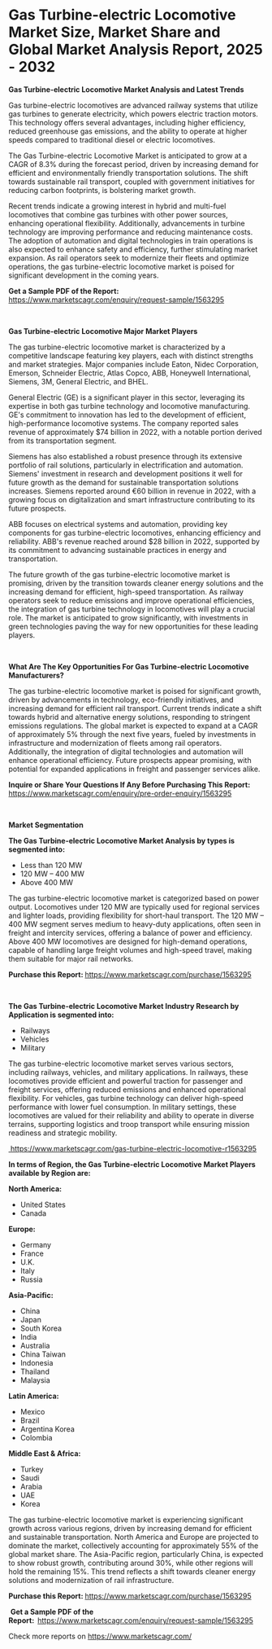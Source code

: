<p><h1>Gas Turbine-electric Locomotive Market Size, Market Share and Global Market Analysis Report, 2025 - 2032</h1></p><p><strong>Gas Turbine-electric Locomotive Market Analysis and Latest Trends</strong></p>
<p><p>Gas turbine-electric locomotives are advanced railway systems that utilize gas turbines to generate electricity, which powers electric traction motors. This technology offers several advantages, including higher efficiency, reduced greenhouse gas emissions, and the ability to operate at higher speeds compared to traditional diesel or electric locomotives. </p><p>The Gas Turbine-electric Locomotive Market is anticipated to grow at a CAGR of 8.3% during the forecast period, driven by increasing demand for efficient and environmentally friendly transportation solutions. The shift towards sustainable rail transport, coupled with government initiatives for reducing carbon footprints, is bolstering market growth. </p><p>Recent trends indicate a growing interest in hybrid and multi-fuel locomotives that combine gas turbines with other power sources, enhancing operational flexibility. Additionally, advancements in turbine technology are improving performance and reducing maintenance costs. The adoption of automation and digital technologies in train operations is also expected to enhance safety and efficiency, further stimulating market expansion. As rail operators seek to modernize their fleets and optimize operations, the gas turbine-electric locomotive market is poised for significant development in the coming years.</p></p>
<p><strong>Get a Sample PDF of the Report:&nbsp;</strong> <a href="https://www.marketscagr.com/enquiry/request-sample/1563295?utm_campaign=2471&utm_medium=2&utm_source=Github&utm_content=ia&utm_term=11042025&utm_id=gas-turbine-electric-locomotive">https://www.marketscagr.com/enquiry/request-sample/1563295</a></p>
<p>&nbsp;</p>
<p><strong>Gas Turbine-electric Locomotive Major Market Players</strong></p>
<p><p>The gas turbine-electric locomotive market is characterized by a competitive landscape featuring key players, each with distinct strengths and market strategies. Major companies include Eaton, Nidec Corporation, Emerson, Schneider Electric, Atlas Copco, ABB, Honeywell International, Siemens, 3M, General Electric, and BHEL.</p><p>General Electric (GE) is a significant player in this sector, leveraging its expertise in both gas turbine technology and locomotive manufacturing. GE's commitment to innovation has led to the development of efficient, high-performance locomotive systems. The company reported sales revenue of approximately $74 billion in 2022, with a notable portion derived from its transportation segment.</p><p>Siemens has also established a robust presence through its extensive portfolio of rail solutions, particularly in electrification and automation. Siemens' investment in research and development positions it well for future growth as the demand for sustainable transportation solutions increases. Siemens reported around €60 billion in revenue in 2022, with a growing focus on digitalization and smart infrastructure contributing to its future prospects.</p><p>ABB focuses on electrical systems and automation, providing key components for gas turbine-electric locomotives, enhancing efficiency and reliability. ABB's revenue reached around $28 billion in 2022, supported by its commitment to advancing sustainable practices in energy and transportation.</p><p>The future growth of the gas turbine-electric locomotive market is promising, driven by the transition towards cleaner energy solutions and the increasing demand for efficient, high-speed transportation. As railway operators seek to reduce emissions and improve operational efficiencies, the integration of gas turbine technology in locomotives will play a crucial role. The market is anticipated to grow significantly, with investments in green technologies paving the way for new opportunities for these leading players.</p></p>
<p>&nbsp;</p>
<p><strong>What Are The Key Opportunities For Gas Turbine-electric Locomotive Manufacturers?</strong></p>
<p><p>The gas turbine-electric locomotive market is poised for significant growth, driven by advancements in technology, eco-friendly initiatives, and increasing demand for efficient rail transport. Current trends indicate a shift towards hybrid and alternative energy solutions, responding to stringent emissions regulations. The global market is expected to expand at a CAGR of approximately 5% through the next five years, fueled by investments in infrastructure and modernization of fleets among rail operators. Additionally, the integration of digital technologies and automation will enhance operational efficiency. Future prospects appear promising, with potential for expanded applications in freight and passenger services alike.</p></p>
<p><strong>Inquire or Share Your Questions If Any Before Purchasing This Report:</strong> <a href="https://www.marketscagr.com/enquiry/pre-order-enquiry/1563295?utm_campaign=2471&utm_medium=2&utm_source=Github&utm_content=ia&utm_term=11042025&utm_id=gas-turbine-electric-locomotive">https://www.marketscagr.com/enquiry/pre-order-enquiry/1563295</a></p>
<p>&nbsp;</p>
<p><strong>Market Segmentation</strong></p>
<p><strong>The Gas Turbine-electric Locomotive Market Analysis by types is segmented into:</strong></p>
<p><ul><li>Less than 120 MW</li><li>120 MW – 400 MW</li><li>Above 400 MW</li></ul></p>
<p><p>The gas turbine-electric locomotive market is categorized based on power output. Locomotives under 120 MW are typically used for regional services and lighter loads, providing flexibility for short-haul transport. The 120 MW – 400 MW segment serves medium to heavy-duty applications, often seen in freight and intercity services, offering a balance of power and efficiency. Above 400 MW locomotives are designed for high-demand operations, capable of handling large freight volumes and high-speed travel, making them suitable for major rail networks.</p></p>
<p><strong>Purchase this Report:&nbsp;</strong><a href="https://www.marketscagr.com/purchase/1563295?utm_campaign=2471&utm_medium=2&utm_source=Github&utm_content=ia&utm_term=11042025&utm_id=gas-turbine-electric-locomotive">https://www.marketscagr.com/purchase/1563295</a></p>
<p>&nbsp;</p>
<p><strong>The Gas Turbine-electric Locomotive Market Industry Research by Application is segmented into:</strong></p>
<p><ul><li>Railways</li><li>Vehicles</li><li>Military</li></ul></p>
<p><p>The gas turbine-electric locomotive market serves various sectors, including railways, vehicles, and military applications. In railways, these locomotives provide efficient and powerful traction for passenger and freight services, offering reduced emissions and enhanced operational flexibility. For vehicles, gas turbine technology can deliver high-speed performance with lower fuel consumption. In military settings, these locomotives are valued for their reliability and ability to operate in diverse terrains, supporting logistics and troop transport while ensuring mission readiness and strategic mobility.</p></p>
<p><a href="https://www.marketscagr.com/gas-turbine-electric-locomotive-r1563295?utm_campaign=2471&utm_medium=2&utm_source=Github&utm_content=ia&utm_term=11042025&utm_id=gas-turbine-electric-locomotive">&nbsp;https://www.marketscagr.com/gas-turbine-electric-locomotive-r1563295</a></p>
<p><strong>In terms of Region, the Gas Turbine-electric Locomotive Market Players available by Region are:</strong></p>
<p>
    <p> <strong> North America: </strong>
        <ul>
            <li>United States</li>
            <li>Canada</li>
        </ul>
        </p> 
    <p> <strong> Europe: </strong>
        <ul>
            <li>Germany</li>
            <li>France</li>
            <li>U.K.</li>
            <li>Italy</li>
            <li>Russia</li>
        </ul>
        </p> 
    <p> <strong> Asia-Pacific: </strong>
        <ul>
            <li>China</li>
            <li>Japan</li>
            <li>South Korea</li>
            <li>India</li>
            <li>Australia</li>
            <li>China Taiwan</li>
            <li>Indonesia</li>
            <li>Thailand</li>
            <li>Malaysia</li>
        </ul>
        </p> 
    <p> <strong> Latin America: </strong>
        <ul>
            <li>Mexico</li>
            <li>Brazil</li>
            <li>Argentina Korea</li>
            <li>Colombia</li>
        </ul>
        </p> 
    <p> <strong> Middle East & Africa: </strong>
        <ul>
            <li>Turkey</li>
            <li>Saudi</li>
            <li>Arabia</li>
            <li>UAE</li>
            <li>Korea</li>
        </ul>
    </p>
    </p>
<p><p>The gas turbine-electric locomotive market is experiencing significant growth across various regions, driven by increasing demand for efficient and sustainable transportation. North America and Europe are projected to dominate the market, collectively accounting for approximately 55% of the global market share. The Asia-Pacific region, particularly China, is expected to show robust growth, contributing around 30%, while other regions will hold the remaining 15%. This trend reflects a shift towards cleaner energy solutions and modernization of rail infrastructure.</p></p>
<p><strong>Purchase this Report: </strong><a href="https://www.marketscagr.com/purchase/1563295?utm_campaign=2471&utm_medium=2&utm_source=Github&utm_content=ia&utm_term=11042025&utm_id=gas-turbine-electric-locomotive">https://www.marketscagr.com/purchase/1563295</a></p>
<p>&nbsp;<strong>Get a Sample PDF of the Report:&nbsp;&nbsp;</strong><a href="https://www.marketscagr.com/enquiry/request-sample/1563295?utm_campaign=2471&utm_medium=2&utm_source=Github&utm_content=ia&utm_term=11042025&utm_id=gas-turbine-electric-locomotive">https://www.marketscagr.com/enquiry/request-sample/1563295</a></p>
<p><strong></strong></p>
<p>Check more reports on <a href="https://www.marketscagr.com/?utm_campaign=2471&utm_medium=2&utm_source=Github&utm_content=ia&utm_term=11042025&utm_id=gas-turbine-electric-locomotive">https://www.marketscagr.com/</a></p>